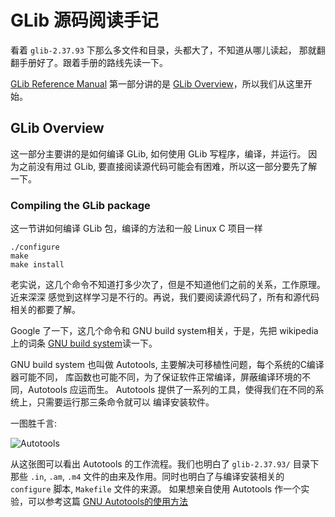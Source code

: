 # GLib 源码阅读手记

看着 `glib-2.37.93` 下那么多文件和目录，头都大了，不知道从哪儿读起，
那就翻翻手册好了。跟着手册的路线先读一下。

[GLib Reference Manual](https://developer.gnome.org/glib/2.37/) 第一部分讲的是
[GLib Overview](https://developer.gnome.org/glib/2.37/glib.html)，所以我们从这里开始。

## GLib Overview

这一部分主要讲的是如何编译 GLib, 如何使用 GLib 写程序，编译，并运行。
因为之前没有用过 GLib, 要直接阅读源代码可能会有困难，所以这一部分要先了解一下。

### Compiling the GLib package

这一节讲如何编译 GLib 包，编译的方法和一般 Linux C 项目一样

    ./configure
    make
    make install

老实说，这几个命令不知道打多少次了，但是不知道他们之前的关系，工作原理。近来深深
感觉到这样学习是不行的。再说，我们要阅读源代码了，所有和源代码相关的都要了解。

Google 了一下，这几个命令和 GNU build system相关，于是，先把 wikipedia 上的词条
[GNU build system](http://en.wikipedia.org/wiki/GNU_build_system)读一下。

GNU build system 也叫做 Autotools, 主要解决可移植性问题，每个系统的C编译器可能不同，
库函数也可能不同，为了保证软件正常编译，屏蔽编译环境的不同，Autotools 应运而生。
Autotools 提供了一系列的工具，使得我们在不同的系统上，只需要运行那三条命令就可以
编译安装软件。

一图胜千言:

![Autotools](http://upload.wikimedia.org/wikipedia/commons/8/84/Autoconf-automake-process.svg)

从这张图可以看出 Autotools 的工作流程。我们也明白了 `glib-2.37.93/` 目录下那些 `.in`, `.am`, `.m4`
文件的由来及作用。同时也明白了与编译安装相关的 `configure` 脚本, `Makefile` 文件的来源。
如果想亲自使用 Autotools 作一个实验，可以参考这篇 
[GNU Autotools的使用方法](http://blog.csdn.net/scucj/article/details/6079052)
